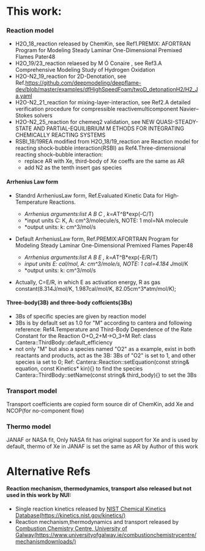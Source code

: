 # This work:

### Reaction model

- H2O_18_reaction released by ChemKin, see Ref1.PREMIX: AFORTRAN Program for Modeling Steady Laminar One-Dimensional Premixed Flames Pater48
- H2O_19/23_reaction relaesed by M Ó Conaire , see Ref3.A Comprehensive Modeling Study of Hydrogen Oxidation
- H2O-N2_19_reaction for 2D-Denotation, see Ref.https://github.com/deepmodeling/deepflame-dev/blob/master/examples/dfHighSpeedFoam/twoD_detonationH2/H2_Ja.yaml
- H2O-N2_21_reaction for mixing-layer-interaction, see Ref2.A detailed verification procedure for compressible reactivemulticomponent Navier–Stokes solvers
- H2O-N2_25_reaction for chemeq2 validation, see NEW QUASI-STEADY-STATE AND PARTIAL-EQUILIBRIUM M ETHODS FOR INTEGRATING CHEMICALLY REACTING SYSTEMS
- RSBI_18/19REA modified from H2O_18/19_reaction are Reaction model for reacting shock-bubble interaction(RSBI) as Ref4.Three-dimensional reacting shock–bubble interaction:
  - replace AR with Xe, third-body of Xe coeffs are the same as AR
  - add N2 as the tenth insert gas species

#### Arrhenius Law form

- Standrd ArrheniusLaw form, Ref.Evaluated Kinetic Data for High‐Temperature Reactions.
  - *Arrhenius arguments:list A B C , k=A*T^B*exp(-C/T)
  - *input units C: K, A: cm^3/molecule/s, NOTE: 1 mol=NA molecule
  - *output units: k: cm^3/mol/s

- Default ArrheniusLaw form, Ref.PREMIX:AFORTRAN Program for Modeling Steady Laminar One-Dimensional Premixed Flames Paper48
  - *Arrhenius arguments:list A B E , k=A*T^B*exp(-E/R/T)
  - *input units E: cal/mol, A: cm^3/mole/s, NOTE: 1 cal=4.184 J*mol/K
  - *output units: k: cm^3/mol/s

- Actually, C=E/R, in which E as activation energy, R as gas constant(8.314J/mol/K, 1.987cal/mol/K, 82.05cm^3*atm/mol/K);

#### Three-body(3B) and three-body coffcients(3Bs)

  - 3Bs of specific species are given by reaction model
  - 3Bs is by default set as 1.0 for "M" according to cantera and following reference:
      Ref4.Temperature and Third-Body Dependence of the Rate Constant for the Reaction O+O_2+M->O_3+M
      Ref: class Cantera::ThirdBody::default_efficiency 
  - not only "M" but also a species named "O2" as a example, exist in both reactants and products, act as the 3B:
      3Bs of "O2" is set to 1, and other species ia set to 0;
      Ref: Cantera::Reaction::setEquation(const string& equation, const Kinetics* kin){} to find the species
           Cantera::ThirdBody::setName(const string& third_body){} to set the 3Bs



### Transport model

Transport coefficients are copied form source dir of ChemKin, add Xe and NCOP(for no-component flow)

### Thermo model

JANAF or NASA fit, Only NASA fit has original support for Xe and is used by default, thermo of Xe in JANAF is set the same as AR by Author of this work

# Alternative Refs

#### Reaction mechanism, thermodynamics, transport also released but not used in this work by NUI:

- Single reaction kinetics released by [NIST Chemical Kinetics Database(https://kinetics.nist.gov/kinetics/)](https://kinetics.nist.gov/kinetics/)
- Reaction mechanism,thermodynamics and transport released by [Combustion Chemistry Centre, University of Galway(https://www.universityofgalway.ie/combustionchemistrycentre/mechanismdownloads/)](https://www.universityofgalway.ie/combustionchemistrycentre/mechanismdownloads/)